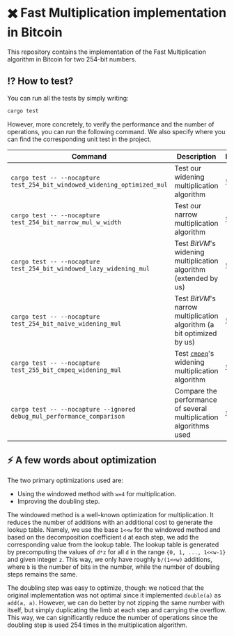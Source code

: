 # :heavy_multiplication_x: Fast Multiplication implementation in Bitcoin

This repository contains the implementation of the Fast Multiplication algorithm in Bitcoin for two
254-bit numbers.

## :interrobang: How to test?

You can run all the tests by simply writing:

```bash
cargo test
```

However, more concretely, to verify the performance and the number of operations, you can run the following command. We also
specify where you can find the corresponding unit test in the project.

| Command | Description | Location |
| --- | --- | --- |
| `cargo test -- --nocapture test_254_bit_windowed_widening_optimized_mul` | Test our widening multiplication algorithm | [`test.rs`](src/bigint/arithmetics/test.rs#L641) |
| `cargo test -- --nocapture test_254_bit_narrow_mul_w_width` | Test our narrow multiplication algorithm | [`test.rs`](src/bigint/arithmetics/test.rs#L489) |
| `cargo test -- --nocapture test_254_bit_windowed_lazy_widening_mul` | Test _BitVM_'s widening multiplication algorithm (extended by us) | [`test.rs`](src/bigint/arithmetics/test.rs#L519) |
| `cargo test -- --nocapture test_254_bit_naive_widening_mul` | Test _BitVM_'s narrow multiplication algorithm (a bit optimized by us) | [`test.rs`](src/bigint/arithmetics/test.rs#L459) |
| `cargo test -- --nocapture test_255_bit_cmpeq_widening_mul` | Test [`cmpeq`](https://bitcointalk.org/index.php?topic=5477449.0)'s widening multiplication algorithm | [`test.rs`](src/bigint/cmpeq/test.rs#L56) |
| `cargo test -- --nocapture --ignored debug_mul_performance_comparison` | Compare the performance of several multiplication algorithms used | [`test.rs`](src/bigint/performance.rs#L14) |

## :zap: A few words about optimization

The two primary optimizations used are:

- Using the windowed method with `w=4` for multiplication.
- Improving the doubling step.

The windowed method is a well-known optimization for multiplication. It reduces the number of additions with an additional
cost to generate the lookup table. Namely, we use the base `1<<w` for the windowed method and based on the decomposition
coefficient `d` at each step, we add the corresponding value from the lookup table. The lookup table is generated by
precomputing the values of `d*z` for all `d` in the range `{0, 1, ..., 1<<w-1}` and given integer `z`. This way, we only have roughly
`b/(1<<w)` additions, where `b` is the number of bits in the number, while the number of doubling steps remains the same.

The doubling step was easy to optimize, though: we noticed that the original implementation was not optimal since
it implemented `double(a)` as `add(a, a)`. However, we can do better by not zipping the same number with itself, but
simply duplicating the limb at each step and carrying the overflow. This way, we can significantly reduce the number of operations
since the doubling step is used 254 times in the multiplication algorithm.
